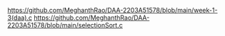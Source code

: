   https://github.com/MeghanthRao/DAA-2203A51578/blob/main/week-1-3(daa).c
  https://github.com/MeghanthRao/DAA-2203A51578/blob/main/selectionSort.c
